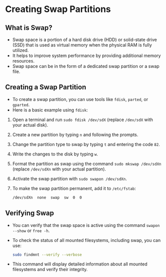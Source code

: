 # Creating Swap Partitions

## What is Swap?

- Swap space is a portion of a hard disk drive (HDD) or solid-state drive (SSD) that is used as virtual memory when the physical RAM is fully utilized.
- It helps to improve system performance by providing additional memory resources.
- Swap space can be in the form of a dedicated swap partition or a swap file.

## Creating a Swap Partition

- To create a swap partition, you can use tools like `fdisk`, `parted`, or `gparted`.
- Here is a basic example using `fdisk`:

1. Open a terminal and run `sudo fdisk /dev/sdX` (replace `/dev/sdX` with your actual disk).
2. Create a new partition by typing `n` and following the prompts.
3. Change the partition type to swap by typing `t` and entering the code `82`.
4. Write the changes to the disk by typing `w`.
5. Format the partition as swap using the command `sudo mkswap /dev/sdXn` (replace `/dev/sdXn` with your actual partition).
6. Activate the swap partition with `sudo swapon /dev/sdXn`.
7. To make the swap partition permanent, add it to `/etc/fstab`:

   ```bash
   /dev/sdXn  none  swap  sw  0  0
   ```

## Verifying Swap

- You can verify that the swap space is active using the command `swapon --show` or `free -h`.
- To check the status of all mounted filesystems, including swap, you can use:

  ```bash
  sudo findmnt --verify --verbose
  ```
  
- This command will display detailed information about all mounted filesystems and verify their integrity.
